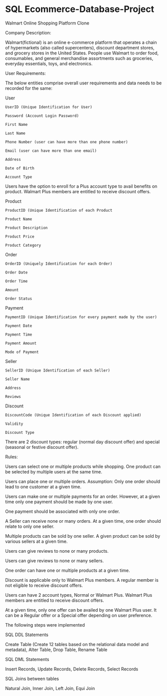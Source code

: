 # SQL Ecommerce-Database-Project

Walmart Online Shopping Platform Clone

Company Description:

Walmart(fictional) is an online e-commerce platform that operates a chain of hypermarkets (also called supercenters), discount department stores, and grocery stores in the United States. People use Walmart to order food, consumables, and general merchandise assortments such as groceries, everyday essentials, toys, and electronics.

User Requirements:

The below entities comprise overall user requirements and data needs to be recorded for the same:

User

    UserID (Unique Identification for User)
    
    Password (Account Login Password)
    
    First Name
    
    Last Name
    
    Phone Number (user can have more than one phone number)
    
    Email (user can have more than one email)
    
    Address
    
    Date of Birth
    
    Account Type
    

Users have the option to enroll for a  Plus account type to avail benefits on product. Walmart Plus members are entitled to receive discount offers.

Product

    ProductID (Unique Identification of each Product
    
    Product Name
    
    Product Description
    
    Product Price
    
    Product Category

Order

    OrderID (Uniquely Identification for each Order)
    
    Order Date
    
    Order Time
    
    Amount 
    
    Order Status

Payment

    PaymentID (Unique Identification for every payment made by the user)
    
    Payment Date
    
    Payment Time
    
    Payment Amount
    
    Mode of Payment

Seller

    SellerID (Unique Identification of each Seller)
    
    Seller Name
    
    Address
    
    Reviews

Discount

    DiscountCode (Unique Identification of each Discount applied)
    
    Validity
    
    Discount Type

There are 2 discount types: regular (normal day discount offer) and special (seasonal or festive discount offer).


Rules:

Users can select one or multiple products while shopping. One product can be selected by multiple users at the same time.

Users can place one or multiple orders.
Assumption: Only one order should lead to one customer at a given time.

Users can make one or multiple payments for an order. However, at a given time only one payment should be made by one user.

One payment should be associated with only one order.

A Seller can receive none or many orders. At a given time, one order should relate to only one seller.

Multiple products can be sold by one seller. A given product can be sold by various sellers at a given time.

Users can give reviews to none or many products.

Users can give reviews to none or many sellers.

One order can have one or multiple products at a given time.

Discount is applicable only to Walmart Plus members. A regular member is not eligible to receive discount offers.

Users can have 2 account types, Normal or Walmart Plus. Walmart Plus members are entitled to receive discount offers.

At a given time, only one offer can be availed by one Walmart Plus user. It can be a Regular offer or a Special offer depending on user preference.

The following steps were implemented

SQL DDL Statements

Create Table (Create 12 tables based on the relational data model and metadata), Alter Table, Drop Table, Rename Table


SQL DML Statements

Insert Records, Update Records, Delete Records, Select Records


SQL Joins between tables

Natural Join, Inner Join, Left Join, Equi Join

